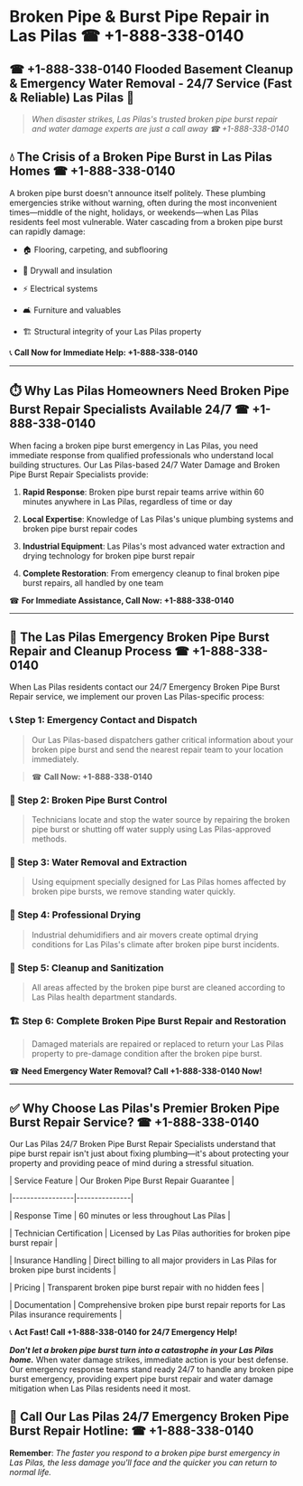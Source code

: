 # Broken Pipe & Burst Pipe Repair in Las Pilas ☎ +1-888-338-0140  
## ☎ +1-888-338-0140 Flooded Basement Cleanup & Emergency Water Removal - 24/7 Service (Fast & Reliable) Las Pilas 🚨  

> *When disaster strikes, Las Pilas's trusted broken pipe burst repair and water damage experts are just a call away ☎ +1-888-338-0140*  

## 💧 The Crisis of a Broken Pipe Burst in Las Pilas Homes ☎ +1-888-338-0140  

A broken pipe burst doesn't announce itself politely. These plumbing emergencies strike without warning, often during the most inconvenient times—middle of the night, holidays, or weekends—when Las Pilas residents feel most vulnerable. Water cascading from a broken pipe burst can rapidly damage:  

* 🏠 Flooring, carpeting, and subflooring  
* 🧱 Drywall and insulation  
* ⚡ Electrical systems  
* 🛋️ Furniture and valuables  
* 🏗️ Structural integrity of your Las Pilas property  

📞 **Call Now for Immediate Help: +1-888-338-0140**  

---  

## ⏱️ Why Las Pilas Homeowners Need Broken Pipe Burst Repair Specialists Available 24/7 ☎ +1-888-338-0140  

When facing a broken pipe burst emergency in Las Pilas, you need immediate response from qualified professionals who understand local building structures. Our Las Pilas-based 24/7 Water Damage and Broken Pipe Burst Repair Specialists provide:  

1. **Rapid Response**: Broken pipe burst repair teams arrive within 60 minutes anywhere in Las Pilas, regardless of time or day  
2. **Local Expertise**: Knowledge of Las Pilas's unique plumbing systems and broken pipe burst repair codes  
3. **Industrial Equipment**: Las Pilas's most advanced water extraction and drying technology for broken pipe burst repair  
4. **Complete Restoration**: From emergency cleanup to final broken pipe burst repairs, all handled by one team  

☎ **For Immediate Assistance, Call Now: +1-888-338-0140**  

---  

## 🔧 The Las Pilas Emergency Broken Pipe Burst Repair and Cleanup Process ☎ +1-888-338-0140  

When Las Pilas residents contact our 24/7 Emergency Broken Pipe Burst Repair service, we implement our proven Las Pilas-specific process:  

### 📞 Step 1: Emergency Contact and Dispatch  
> Our Las Pilas-based dispatchers gather critical information about your broken pipe burst and send the nearest repair team to your location immediately.  
> ☎ **Call Now: +1-888-338-0140**  

### 🚿 Step 2: Broken Pipe Burst Control  
> Technicians locate and stop the water source by repairing the broken pipe burst or shutting off water supply using Las Pilas-approved methods.  

### 🌊 Step 3: Water Removal and Extraction  
> Using equipment specially designed for Las Pilas homes affected by broken pipe bursts, we remove standing water quickly.  

### 💨 Step 4: Professional Drying  
> Industrial dehumidifiers and air movers create optimal drying conditions for Las Pilas's climate after broken pipe burst incidents.  

### 🧼 Step 5: Cleanup and Sanitization  
> All areas affected by the broken pipe burst are cleaned according to Las Pilas health department standards.  

### 🏗️ Step 6: Complete Broken Pipe Burst Repair and Restoration  
> Damaged materials are repaired or replaced to return your Las Pilas property to pre-damage condition after the broken pipe burst.  

☎ **Need Emergency Water Removal? Call +1-888-338-0140 Now!**  

---  

## ✅ Why Choose Las Pilas's Premier Broken Pipe Burst Repair Service? ☎ +1-888-338-0140  

Our Las Pilas 24/7 Broken Pipe Burst Repair Specialists understand that pipe burst repair isn't just about fixing plumbing—it's about protecting your property and providing peace of mind during a stressful situation.  

| Service Feature | Our Broken Pipe Burst Repair Guarantee |  
|-----------------|---------------|  
| Response Time | 60 minutes or less throughout Las Pilas |  
| Technician Certification | Licensed by Las Pilas authorities for broken pipe burst repair |  
| Insurance Handling | Direct billing to all major providers in Las Pilas for broken pipe burst incidents |  
| Pricing | Transparent broken pipe burst repair with no hidden fees |  
| Documentation | Comprehensive broken pipe burst repair reports for Las Pilas insurance requirements |  

📞 **Act Fast! Call +1-888-338-0140 for 24/7 Emergency Help!**  

***Don't let a broken pipe burst turn into a catastrophe in your Las Pilas home.*** When water damage strikes, immediate action is your best defense. Our emergency response teams stand ready 24/7 to handle any broken pipe burst emergency, providing expert pipe burst repair and water damage mitigation when Las Pilas residents need it most.  

## 📱 Call Our Las Pilas 24/7 Emergency Broken Pipe Burst Repair Hotline: ☎ +1-888-338-0140  

**Remember**: *The faster you respond to a broken pipe burst emergency in Las Pilas, the less damage you'll face and the quicker you can return to normal life.*